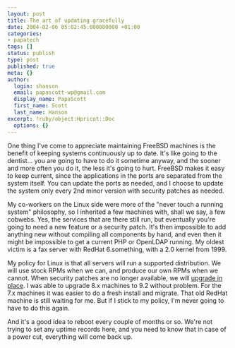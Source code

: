 ```yaml
---
layout: post
title: The art of updating gracefully
date: 2004-02-06 05:02:45.000000000 +01:00
categories:
- papatech
tags: []
status: publish
type: post
published: true
meta: {}
author:
  login: shanson
  email: papascott-wp@gmail.com
  display_name: PapaScott
  first_name: Scott
  last_name: Hanson
excerpt: !ruby/object:Hpricot::Doc
  options: {}
---
```

<p>One thing I've come to appreciate maintaining FreeBSD machines is the benefit of keeping systems continuously up to date. It's like going to the dentist... you are going to have to do it sometime anyway, and the sooner and more often you do it, the less it's going to hurt. FreeBSD makes it easy to keep current, since the applications in the ports are separated from the system itself. You can update the ports as needed, and I choose to update the system only every 2nd minor version with security patches as needed. </p>
<p>My co-workers on the Linux side were more of the "never touch a running system" philosophy, so I inherited a few machines with, shall we say, a few cobwebs. Yes, the services that are there still run, but eventually you're going to need a new feature or a security patch. It's then impossible to add anything new without compiling all components by hand, and even then it might be impossible to get a current PHP or OpenLDAP running. My oldest victim is a fax server with RedHat 6.something, with a 2.0 kernel from 1999. </p>
<p>My policy for Linux is that all servers will run a supported distribution. We will use stock RPMs when we can, and produce our own RPMs when we cannot. When security patches are no longer available, we will <a href="http://www.pclinuxonline.com/modules.php?name=News&amp;file=article&amp;sid=7018" title="How to upgrade Mandrake easily with only one reboot">upgrade in place</a>. I was able to upgrade 8.x machines to 9.2 without problem. For the 7.x machines it was easier to do a fresh install and migrate. That old RedHat machine is still waiting for me. But if I stick to my policy, I'm never going to have to do this again.</p>
<p>And it's a good idea to reboot every couple of months or so. We're not trying to set any uptime records here, and you need to know that in case of a power cut, everything will come back up.</p>
